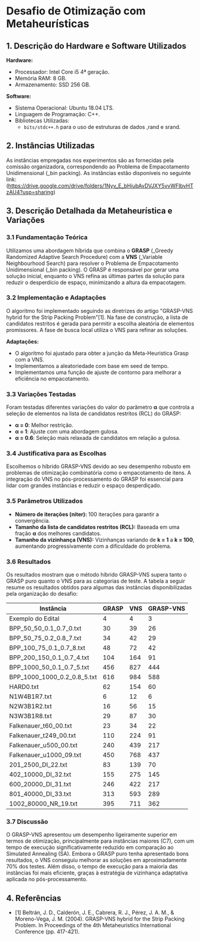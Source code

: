 # Desafio de Otimização com Metaheurísticas

## 1. Descrição do Hardware e Software Utilizados

**Hardware:**
- Processador: Intel Core i5 4ª geração.
- Memória RAM: 8 GB.
- Armazenamento: SSD 256 GB.

**Software:**
- Sistema Operacional: Ubuntu 18.04 LTS.
- Linguagem de Programação: C++.
- Bibliotecas Utilizadas:
  - `bits/stdc++.h` para o uso de estruturas de dados ,rand e srand.

## 2. Instâncias Utilizadas

As instâncias empregadas nos experimentos são as fornecidas pela comissão organizadora, correspondendo ao Problema de Empacotamento Unidimensional (_bin packing). As instâncias estão disponíveis no seguinte link:(https://drive.google.com/drive/folders/1Nyv_E_bHiubAvDVJXY5vvWFIbvHTzAU4?usp=sharing)

## 3. Descrição Detalhada da Metaheurística e Variações

### 3.1 Fundamentação Teórica

Utilizamos uma abordagem híbrida que combina o **GRASP** (_Greedy Randomized Adaptive Search Procedure) com a **VNS** (_Variable Neighbourhood Search) para resolver o Problema de Empacotamento Unidimensional (_bin packing). O GRASP é responsável por gerar uma solução inicial, enquanto o VNS refina as últimas partes da solução para reduzir o desperdício de espaço, minimizando a altura da empacotagem.

### 3.2 Implementação e Adaptações

O algoritmo foi implementado seguindo as diretrizes do artigo "GRASP-VNS hybrid for the Strip Packing Problem"[1]. Na fase de construção, a lista de candidatos restritos é gerada para permitir a escolha aleatória de elementos promissores. A fase de busca local utiliza o VNS para refinar as soluções.

**Adaptações:**
- O algoritmo foi ajustado para obter a junção da Meta-Heuristica Grasp com a VNS.
- Implementamos a aleatoriedade com base em seed de tempo.
- Implementamos uma função de ajuste de contorno para melhorar a eficiência no empacotamento.

### 3.3 Variações Testadas

Foram testadas diferentes variações do valor do parâmetro **α** que controla a seleção de elementos na lista de candidatos restritos (RCL) do GRASP:
- **α = 0**: Melhor restrição.
- **α = 1**: Ajuste com uma abordagem gulosa.
- **α = 0.6**: Seleção mais relaxada de candidatos em relação a gulosa.

### 3.4 Justificativa para as Escolhas

Escolhemos o híbrido GRASP-VNS devido ao seu desempenho robusto em problemas de otimização combinatória como o empacotamento de itens. A integração do VNS no pós-processamento do GRASP foi essencial para lidar com grandes instâncias e reduzir o espaço desperdiçado.

### 3.5 Parâmetros Utilizados

- **Número de iterações (niter):** 100 iterações para garantir a convergência.
- **Tamanho da lista de candidatos restritos (RCL):** Baseada em uma fração **α** dos melhores candidatos.
- **Tamanho da vizinhança (VNS):** Vizinhanças variando de **k = 1** a **k = 100**, aumentando progressivamente com a dificuldade do problema.

### 3.6 Resultados

Os resultados mostram que o método híbrido GRASP-VNS supera tanto o GRASP puro quanto o VNS para as categorias de teste. A tabela a seguir resume os resultados obtidos para algumas das instâncias disponibilizadas pela organização do desafio:

| Instância | GRASP | VNS | GRASP-VNS |
|-----------|-------|-----------|--------|
|    Exemplo do Edital    | 4 | 4 | 3 |
| BPP_50_50_0.1_0.7_0.txt | 30 | 39 | 26 |
| BPP_50_75_0.2_0.8_7.txt | 34 | 42 | 29 |
| BPP_100_75_0.1_0.7_8.txt | 48 | 72 | 42 |
|BPP_200_150_0.1_0.7_4.txt | 104 | 164 | 91 |
| BPP_1000_50_0.1_0.7_5.txt | 456 | 827 | 444 |
| BPP_1000_1000_0.2_0.8_5.txt | 616 | 984 | 588 |
| HARD0.txt | 62 | 154 | 60 |
| N1W4B1R7.txt| 6 | 12 | 6 |
| N2W3B1R2.txt | 16 | 56 | 15 |
| N3W3B1R8.txt | 29 | 87 | 30 |
| Falkenauer_t60_00.txt | 23 | 34 | 22 |
| Falkenauer_t249_00.txt | 110 | 224 | 91 |
| Falkenauer_u500_00.txt | 240 | 439 | 217 |
| Falkenauer_u1000_09.txt | 450 | 768 | 437 |
| 201_2500_DI_22.txt | 83 | 139 | 70 |
| 402_10000_DI_32.txt | 155 | 275 | 145 |
| 600_20000_DI_31.txt | 246 | 422 | 217 |
| 801_40000_DI_33.txt | 313 | 593 | 289 |
| 1002_80000_NR_19.txt | 395 | 711 | 362 |

### 3.7 Discussão

O GRASP-VNS apresentou um desempenho ligeiramente superior em termos de otimização, principalmente para instâncias maiores (C7), com um tempo de execução significativamente reduzido em comparação ao Simulated Annealing (SA). Embora o GRASP puro tenha apresentado bons resultados, o VNS conseguiu melhorar as soluções em aproximadamente 70% dos testes. Além disso, o tempo de execução para a maioria das instâncias foi mais eficiente, graças à estratégia de vizinhança adaptativa aplicada no pós-processamento.

## 4. Referências
- [1] Beltrán, J. D., Calderón, J. E., Cabrera, R. J., Pérez, J. A. M., & Moreno-Vega, J. M. (2004). GRASP-VNS hybrid for the Strip Packing Problem. In Proceedings of the 4th Metaheuristics International Conference (pp. 417-421).
